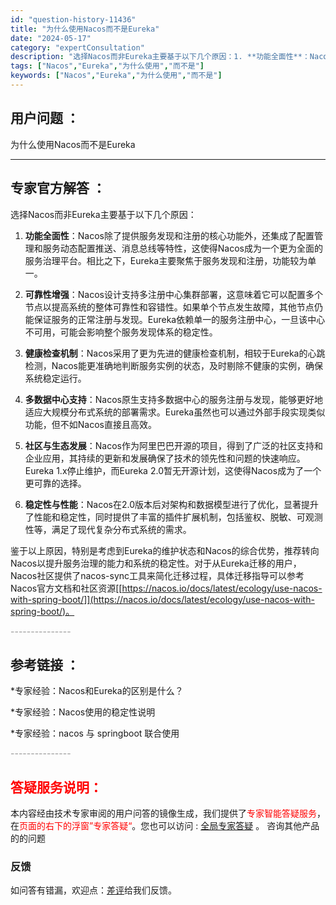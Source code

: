```yaml
---
id: "question-history-11436"
title: "为什么使用Nacos而不是Eureka"
date: "2024-05-17"
category: "expertConsultation"
description: "选择Nacos而非Eureka主要基于以下几个原因：1. **功能全面性**：Nacos除了提供服务发现和注册的核心功能外，还集成了配置管理和服务动态配置推送、消息总线等特性，这使得Nacos成为一个更为全面的服务治理平台。相比之下，Eureka主要聚焦于服务发现和注册，功能较为单一。2. **可靠"
tags: ["Nacos","Eureka","为什么使用","而不是"]
keywords: ["Nacos","Eureka","为什么使用","而不是"]
---
```


## 用户问题 ： 
 为什么使用Nacos而不是Eureka  

---------------
## 专家官方解答 ：

选择Nacos而非Eureka主要基于以下几个原因：

1. **功能全面性**：Nacos除了提供服务发现和注册的核心功能外，还集成了配置管理和服务动态配置推送、消息总线等特性，这使得Nacos成为一个更为全面的服务治理平台。相比之下，Eureka主要聚焦于服务发现和注册，功能较为单一。

2. **可靠性增强**：Nacos设计支持多注册中心集群部署，这意味着它可以配置多个节点以提高系统的整体可靠性和容错性。如果单个节点发生故障，其他节点仍能保证服务的正常注册与发现。Eureka依赖单一的服务注册中心，一旦该中心不可用，可能会影响整个服务发现体系的稳定性。

3. **健康检查机制**：Nacos采用了更为先进的健康检查机制，相较于Eureka的心跳检测，Nacos能更准确地判断服务实例的状态，及时剔除不健康的实例，确保系统稳定运行。

4. **多数据中心支持**：Nacos原生支持多数据中心的服务注册与发现，能够更好地适应大规模分布式系统的部署需求。Eureka虽然也可以通过外部手段实现类似功能，但不如Nacos直接且高效。

5. **社区与生态发展**：Nacos作为阿里巴巴开源的项目，得到了广泛的社区支持和企业应用，其持续的更新和发展确保了技术的领先性和问题的快速响应。Eureka 1.x停止维护，而Eureka 2.0暂无开源计划，这使得Nacos成为了一个更可靠的选择。

6. **稳定性与性能**：Nacos在2.0版本后对架构和数据模型进行了优化，显著提升了性能和稳定性，同时提供了丰富的插件扩展机制，包括鉴权、脱敏、可观测性等，满足了现代复杂分布式系统的需求。

鉴于以上原因，特别是考虑到Eureka的维护状态和Nacos的综合优势，推荐转向Nacos以提升服务治理的能力和系统的稳定性。对于从Eureka迁移的用户，Nacos社区提供了nacos-sync工具来简化迁移过程，具体迁移指导可以参考Nacos官方文档和社区资源[[https://nacos.io/docs/latest/ecology/use-nacos-with-spring-boot/]](https://nacos.io/docs/latest/ecology/use-nacos-with-spring-boot/)。


<font color="#949494">---------------</font> 


## 参考链接 ：

*专家经验：Nacos和Eureka的区别是什么？ 
 
 *专家经验：Nacos使用的稳定性说明 
 
 *专家经验：nacos 与 springboot 联合使用 


 <font color="#949494">---------------</font> 
 


## <font color="#FF0000">答疑服务说明：</font> 

本内容经由技术专家审阅的用户问答的镜像生成，我们提供了<font color="#FF0000">专家智能答疑服务</font>，在<font color="#FF0000">页面的右下的浮窗”专家答疑“</font>。您也可以访问 : [全局专家答疑](https://answer.opensource.alibaba.com/docs/intro) 。 咨询其他产品的的问题

### 反馈
如问答有错漏，欢迎点：[差评](https://ai.nacos.io/user/feedbackByEnhancerGradePOJOID?enhancerGradePOJOId=13757)给我们反馈。
